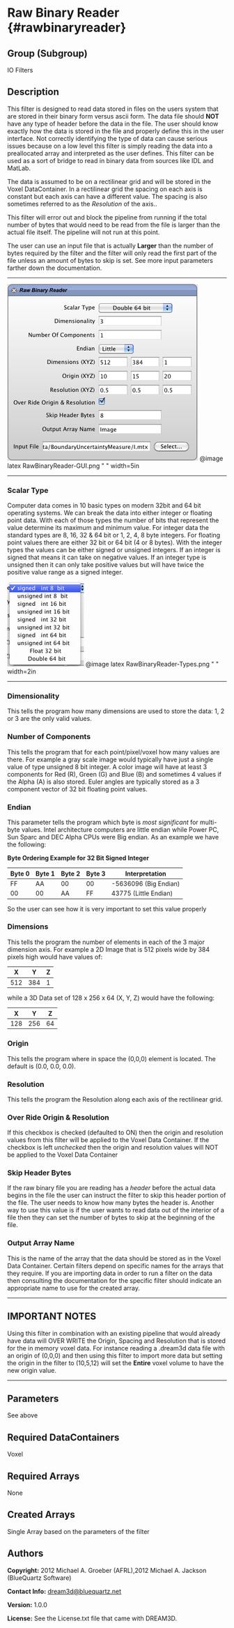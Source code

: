Raw Binary Reader {#rawbinaryreader}
======

## Group (Subgroup) ##

IO Filters

## Description ##

This filter is designed to read data stored in files on the users system that are stored in their
binary form versus ascii form. The data file should **NOT** have any type of header before the data in the file. The user should know exactly how the data is stored in the file and properly define this in the user interface. Not correctly identifying the type of data can cause serious issues because on a low level this filter is simply reading the data into a preallocated array and interpreted as the user defines. This filter can be used as a sort of bridge to read in binary data from sources like IDL and MatLab. 

The data is assumed to be on a rectilinear grid and will be stored in the Voxel DataContainer. In a rectilinear grid the spacing on each axis is constant but each axis can have a different value. The spacing is also sometimes referred to as the _Resolution_ of the axis..

This filter will error out and block the pipeline from running if the total number of bytes that would need to be read from the file is larger than the actual file itself. The pipeline will not run at this point.

The user can use an input file that is actually **Larger** than the number of bytes required by the filter and the filter will only read the first part of the file unless an amount of bytes to skip is set. See more input parameters farther down the documentation.

---

![User Interface for Raw Binary Reader](RawBinaryReader-GUI.png)
@image latex RawBinaryReader-GUI.png " " width=5in

---

### Scalar Type ###

Computer data comes in 10 basic types on modern 32bit and 64 bit operating systems. We can break the data into either integer or floating point data. With each of those types the number of bits that represent the value determine its maximum and minimum value. For integer data the standard types are 8, 16, 32 & 64 bit or 1, 2, 4, 8 byte integers. For floating point values there are either 32 bit or 64 bit (4 or 8 bytes). With the integer types the values can be either signed or unsigned integers. If an integer is signed that means it can take on negative values. If an integer type is unsigned then it can only take positive values but will have twice the positive value range as a signed integer.

![The types of data to select](RawBinaryReader-Types.png)
@image latex RawBinaryReader-Types.png " " width=2in

---

### Dimensionality ###

 This tells the program how many dimensions are used to store the data: 1, 2 or 3 are the only valid values.

### Number of Components ###

This tells the program that for each point/pixel/voxel how many values are there. For example a gray scale image would typically have just a single value of type unsigned 8 bit integer. A color image will have at least 3 components for Red (R), Green (G) and Blue (B) and sometimes 4 values if the Alpha (A) is also stored. Euler angles are typically stored as a 3 component vector of 32 bit floating point values.

### Endian ###

This parameter tells the program which byte is _most significant_ for multi-byte values. Intel architecture computers are little endian while Power PC, Sun Sparc and DEC Alpha CPUs were Big endian. As an example we have the following:

**Byte Ordering Example for 32 Bit Signed Integer**

| Byte 0 | Byte 1 | Byte 2 | Byte 3 | Interpretation |
|---|---|---|---|----------------|
| FF | AA | 00 | 00 | -5636096 (Big Endian) |
| 00 | 00 | AA | FF | 43775 (Little Endian) |

So the user can see how it is very important to set this value properly

### Dimensions ###

This tells the program the number of elements in each of the 3 major dimension axis. For example a 2D Image that is 512 pixels wide by 384 pixels high would have values of:

| X | Y | Z |
|---|---|---|
| 512 | 384 | 1 |

while a 3D Data set of 128 x 256 x 64 (X, Y, Z) would have the following:

| X | Y | Z |
|---|---|---|
| 128 | 256 | 64 |


### Origin ###

This tells the program where in space the (0,0,0) element is located. The default is (0.0, 0.0, 0.0).


### Resolution ###

This tells the program the Resolution along each axis of the rectilinear grid.

### Over Ride Origin & Resolution ###

If this checkbox is checked (defaulted to ON) then the origin and resolution values from this filter will be applied to the Voxel Data Container. If the checkbox is left _unchecked_ then the origin and resolution values will NOT be applied to the Voxel Data Container

### Skip Header Bytes ###

If the raw binary file you are reading has a _header_ before the actual data begins in the file the user can instruct the filter to skip this header portion of the file. The user needs to know how many bytes the header is. 
 Another way to use this value is if the user wants to read data out of the interior of a file then they can set the number of bytes to skip at the beginning of the file.

### Output Array Name ###
This is the name of the array that the data should be stored as in the Voxel Data Container. Certain filters depend on specific names for the arrays that they require. If you are importing data in order to run a filter on the data then consulting the documentation for the specific filter should indicate an appropriate name to use for the created array.

-----

## IMPORTANT NOTES ##
Using this filter in combination with an existing pipeline that would already have data will OVER WRITE the Origin, Spacing and Resolution that is stored for the in memory voxel data. For instance reading a .dream3d data file with an origin of (0,0,0) and then using this filter to import more data but setting the origin in the filter to (10,5,12) will set the **Entire** voxel volume to have the new origin value.

-----

## Parameters ##

See above

## Required DataContainers ##

Voxel

## Required Arrays ##

None

## Created Arrays ##

Single Array based on the parameters of the filter

## Authors ##

**Copyright:** 2012 Michael A. Groeber (AFRL),2012 Michael A. Jackson (BlueQuartz Software)

**Contact Info:** dream3d@bluequartz.net

**Version:** 1.0.0

**License:**  See the License.txt file that came with DREAM3D.




